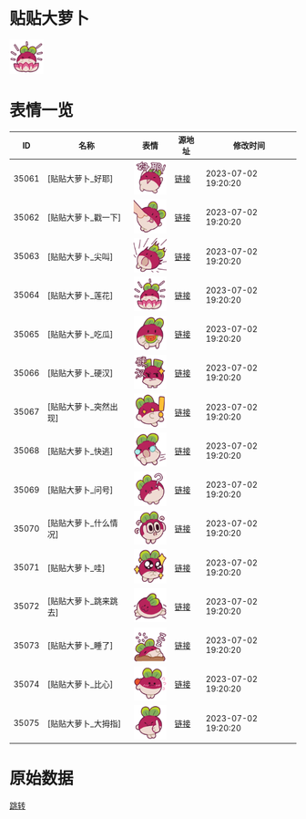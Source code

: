 # 贴贴大萝卜

<img src="./cover.png" height="60" alt="cover" />

# 表情一览

|ID|名称|表情|源地址|修改时间|
|----|----|----|----|----|
|35061|[贴贴大萝卜_好耶]|<img src="./pic/035061_%5B贴贴大萝卜_好耶%5D.png" height="60" alt="好耶"/>|[链接](https://i0.hdslb.com/bfs/garb/15c23a3f1dcb73580516ce83fa9ebd1bb5dbfa4f.png)|2023-07-02 19:20:20|
|35062|[贴贴大萝卜_戳一下]|<img src="./pic/035062_%5B贴贴大萝卜_戳一下%5D.png" height="60" alt="戳一下"/>|[链接](https://i0.hdslb.com/bfs/garb/a7ec61ecab1435c9b5512b282fa32dc6195bc968.png)|2023-07-02 19:20:20|
|35063|[贴贴大萝卜_尖叫]|<img src="./pic/035063_%5B贴贴大萝卜_尖叫%5D.png" height="60" alt="尖叫"/>|[链接](https://i0.hdslb.com/bfs/garb/5958308056f39b1de9b027e1b4b19a73f9206d44.png)|2023-07-02 19:20:20|
|35064|[贴贴大萝卜_莲花]|<img src="./pic/035064_%5B贴贴大萝卜_莲花%5D.png" height="60" alt="莲花"/>|[链接](https://i0.hdslb.com/bfs/garb/87b62577cf9faab189b507723c400fe929f497e4.png)|2023-07-02 19:20:20|
|35065|[贴贴大萝卜_吃瓜]|<img src="./pic/035065_%5B贴贴大萝卜_吃瓜%5D.png" height="60" alt="吃瓜"/>|[链接](https://i0.hdslb.com/bfs/garb/d970795ddd8896a288c89628de0ced23af32256b.png)|2023-07-02 19:20:20|
|35066|[贴贴大萝卜_硬汉]|<img src="./pic/035066_%5B贴贴大萝卜_硬汉%5D.png" height="60" alt="硬汉"/>|[链接](https://i0.hdslb.com/bfs/garb/9847b084e66cbd248ad563b07bad46facff073be.png)|2023-07-02 19:20:20|
|35067|[贴贴大萝卜_突然出现]|<img src="./pic/035067_%5B贴贴大萝卜_突然出现%5D.png" height="60" alt="突然出现"/>|[链接](https://i0.hdslb.com/bfs/garb/51179e7db5e2b13a0e7d67bf2bf340078af80cc5.png)|2023-07-02 19:20:20|
|35068|[贴贴大萝卜_快逃]|<img src="./pic/035068_%5B贴贴大萝卜_快逃%5D.png" height="60" alt="快逃"/>|[链接](https://i0.hdslb.com/bfs/garb/d97c63053fbf6d37e089bc9311354f9d6a38487b.png)|2023-07-02 19:20:20|
|35069|[贴贴大萝卜_问号]|<img src="./pic/035069_%5B贴贴大萝卜_问号%5D.png" height="60" alt="问号"/>|[链接](https://i0.hdslb.com/bfs/garb/17b031d937a3026165b99a89d60051a9877ac7e1.png)|2023-07-02 19:20:20|
|35070|[贴贴大萝卜_什么情况]|<img src="./pic/035070_%5B贴贴大萝卜_什么情况%5D.png" height="60" alt="什么情况"/>|[链接](https://i0.hdslb.com/bfs/garb/2e5a9a2288e865f271dbbca6597bef544406b9f1.png)|2023-07-02 19:20:20|
|35071|[贴贴大萝卜_哇]|<img src="./pic/035071_%5B贴贴大萝卜_哇%5D.png" height="60" alt="哇"/>|[链接](https://i0.hdslb.com/bfs/garb/7df42844534fac17e0d03e14b438cb4298cd1659.png)|2023-07-02 19:20:20|
|35072|[贴贴大萝卜_跳来跳去]|<img src="./pic/035072_%5B贴贴大萝卜_跳来跳去%5D.png" height="60" alt="跳来跳去"/>|[链接](https://i0.hdslb.com/bfs/garb/e9d9bc16afaa09f85661ca2d9042beae1db71141.png)|2023-07-02 19:20:20|
|35073|[贴贴大萝卜_睡了]|<img src="./pic/035073_%5B贴贴大萝卜_睡了%5D.png" height="60" alt="睡了"/>|[链接](https://i0.hdslb.com/bfs/garb/cb67976c63901730acc3783fd0bc724878711402.png)|2023-07-02 19:20:20|
|35074|[贴贴大萝卜_比心]|<img src="./pic/035074_%5B贴贴大萝卜_比心%5D.png" height="60" alt="比心"/>|[链接](https://i0.hdslb.com/bfs/garb/c632f6f10b9779f87a3b5a1aa2f30b43e428b959.png)|2023-07-02 19:20:20|
|35075|[贴贴大萝卜_大拇指]|<img src="./pic/035075_%5B贴贴大萝卜_大拇指%5D.png" height="60" alt="大拇指"/>|[链接](https://i0.hdslb.com/bfs/garb/2b642e576aac1887e1748c81f9b3fcbe7ae3aadf.png)|2023-07-02 19:20:20|

# 原始数据

[跳转](./raw.json)

